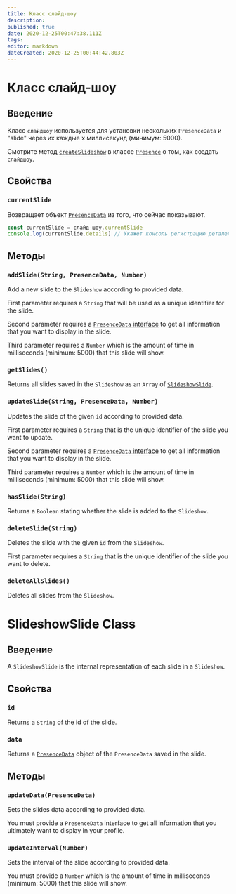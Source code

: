 ```yaml
---
title: Класс слайд-шоу
description:
published: true
date: 2020-12-25T00:47:38.111Z
tags:
editor: markdown
dateCreated: 2020-12-25T00:44:42.803Z
---
```


# Класс слайд-шоу

## Введение

Класс `слайдшоу` используется для установки нескольких `PresenceData` и "slide" через их каждые x миллисекунд (минимум: 5000).

Смотрите метод [`createSlideshow`](/dev/presence/class#createslideshow) в классе [`Presence`](/dev/presence/class) о том, как создать `слайдшоу`.

## Свойства

### `currentSlide`

Возвращает объект [`PresenceData`](/dev/presence/class#presencedata-interface) из того, что сейчас показывают.

```typescript
const currentSlide = слайд-шоу.currentSlide
console.log(currentSlide.details) // Укажет консоль регистрацию деталей PresenceData
```

## Методы

### `addSlide(String, PresenceData, Number)`

Add a new slide to the `Slideshow` according to provided data.

First parameter requires a `String` that will be used as a unique identifier for the slide.

Second parameter requires a [`PresenceData` interface](/dev/presence/class#presencedata-interface) to get all information that you want to display in the slide.

Third parameter requires a `Number` which is the amount of time in milliseconds (minimum: 5000) that this slide will show.

### `getSlides()`

Returns all slides saved in the `Slideshow` as an `Array` of [`SlideshowSlide`](#slideshowslide-class).

### `updateSlide(String, PresenceData, Number)`

Updates the slide of the given `id` according to provided data.

First parameter requires a `String` that is the unique identifier of the slide you want to update.

Second parameter requires a [`PresenceData` interface](/dev/presence/class#presencedata-interface) to get all information that you want to display in the slide.

Third parameter requires a `Number` which is the amount of time in milliseconds (minimum: 5000) that this slide will show.

### `hasSlide(String)`

Returns a `Boolean` stating whether the slide is added to the `Slideshow`.

### `deleteSlide(String)`

Deletes the slide with the given `id` from the `Slideshow`.

First parameter requires a `String` that is the unique identifier of the slide you want to delete.

### `deleteAllSlides()`

Deletes all slides from the `Slideshow`.

# SlideshowSlide Class

## Введение

A `SlideshowSlide` is the internal representation of each slide in a `Slideshow`.

## Свойства

### `id`

Returns a `String` of the id of the slide.

### `data`

Returns a [`PresenceData`](/dev/presence/class#presencedata-interface) object of the `PresenceData` saved in the slide.

## Методы

### `updateData(PresenceData)`

Sets the slides data according to provided data.

You must provide a `PresenceData` interface to get all information that you ultimately want to display in your profile.

### `updateInterval(Number)`

Sets the interval of the slide according to provided data.

You must provide a `Number` which is the amount of time in milliseconds (minimum: 5000) that this slide will show.